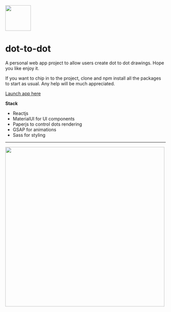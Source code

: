 <img src='https://github.com/nardove/dot-to-dot/blob/master/src/assets/dot-to-dot-icon.svg?raw=true' width='80' />

# dot-to-dot

A personal web app project to allow users create dot to dot drawings. Hope you like enjoy it.

If you want to chip in to the project, clone and npm install all the packages to start as usual. Any help will be much appreciated.

[Launch app here](https://nardove-dot-to-dot.netlify.app/)

**Stack**

-   Reactjs
-   MaterialUI for UI components
-   Paperjs to control dots rendering
-   GSAP for animations
-   Sass for styling

---

<img src="https://github.com/nardove/dot-to-dot/blob/master/app-assets/app-screenshot.png?raw=true" width=500>
